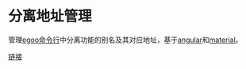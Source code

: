 # 分离地址管理
管理[egoo命令行](https://github.com/egoo-wh/egoo)中分离功能的别名及其对应地址，基于[angular](https://angular.io/)和[material](https://material.angular.io/)。

[链接](http://fenli.egooidea.com/)




